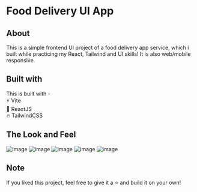 # Food Delivery UI App

## About 
This is a simple frontend UI project of a food delivery app service, which i built while practicing my React, Tailwind and UI skills! 
It is also web/mobile responsive.

## Built with
This is built with - 
<br>
⚡ Vite
<br>
🚀 ReactJS
<br>
🔥 TailwindCSS

## The Look and Feel 
![image](https://user-images.githubusercontent.com/73399160/214850514-a2b87c2b-ad59-4cd7-ad7f-88027ab04770.png)
![image](https://user-images.githubusercontent.com/73399160/214850639-1ca362e5-4f32-452f-836f-a36132db6a57.png)
![image](https://user-images.githubusercontent.com/73399160/214850749-370a1096-c3b5-49fc-bd72-459493766ade.png)
![image](https://user-images.githubusercontent.com/73399160/214851896-6f3d8098-bfc6-4b8f-bb9c-e603df0bc5bc.png)
![image](https://user-images.githubusercontent.com/73399160/214851954-79bda70b-8ab8-4fd3-9675-3c71863b8c10.png)

## Note
If you liked this project, feel free to give it a ⭐ and build it on your own!
